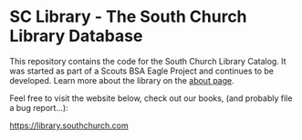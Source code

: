 # SC Library - The South Church Library Database

This repository contains the code for the South Church Library Catalog. It was started as part of a Scouts BSA Eagle Project and continues to be developed. Learn more about the library on the [about page](https://library.southchurch.com/about).

Feel free to visit the website below, check out our books, (and probably file a bug report...):

https://library.southchurch.com
